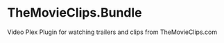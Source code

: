 TheMovieClips.Bundle
====================

Video Plex Plugin for watching trailers and clips from TheMovieClips.com
